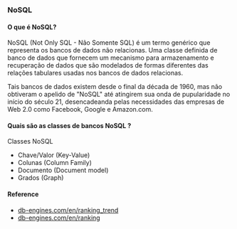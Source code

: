 ### NoSQL

#### O que é NoSQL?
NoSQL (Not Only SQL - Não Somente SQL) é um termo genérico que representa os bancos de dados não relacionas. Uma classe definida de banco de dados que fornecem um mecanismo para armazenamento e recuperação de dados que são modelados de formas diferentes das relações tabulares usadas nos bancos de dados relacionas. 

Tais bancos de dados existem desde o final da década de 1960, mas não obtiveram o apelido de "NoSQL" até atingirem sua onda de pupularidade no início do século 21, desencadeanda pelas necessidades das empresas de Web 2.0 como Facebook, Google e Amazon.com.

#### Quais são as classes de bancos NoSQL ?

Classes NoSQL

- Chave/Valor (Key-Value)
- Colunas (Column Family)
- Documento (Document model)
- Grados (Graph)

#### Reference
- [db-engines.com/en/ranking_trend](db-engines.com/en/ranking_trend)
- [db-engines.com/en/ranking](db-engines.com/en/ranking)






